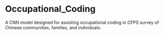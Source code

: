 # Occupational_Coding
A CNN model designed for assisting occupational coding in CFPS survey of Chinese communities, families, and individuals.
